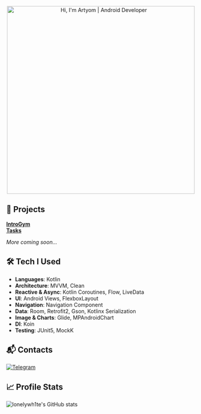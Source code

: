 <p align="center">
  <img src="https://media4.giphy.com/media/v1.Y2lkPTc5MGI3NjExdzUyN2E3bnFiemt5djc5dXJocjYxMW1pZnNxc2MxYmxtcHltczFnYyZlcD12MV9pbnRlcm5hbF9naWZfYnlfaWQmY3Q9Zw/9eIulT8pJ3ypMzNWLx/giphy.gif" alt="Hi, I'm Artyom | Android Developer" width="500"/>
</p>

## 🚀 Projects

**[IntroGym](https://github.com/IntroGymApp/intro-gym-android)**  
**[Tasks](https://github.com/lonelywh1te/kotlin-tasklist)**  

*More coming soon...*  

## 🛠 Tech I Used

- **Languages**: Kotlin
- **Architecture**: MVVM, Clean
- **Reactive & Async**: Kotlin Coroutines, Flow, LiveData
- **UI**: Android Views, FlexboxLayout
- **Navigation**: Navigation Component
- **Data**: Room, Retrofit2, Gson, Kotlinx Serialization
- **Image & Charts**: Glide, MPAndroidChart
- **DI**: Koin
- **Testing**: JUnit5, MockK

## 📬 Contacts
<a href="https://t.me/lonelywh1te">
  <img src="https://img.shields.io/badge/Telegram-2CA5E0?logo=telegram" alt="Telegram"/>
</a>

## 📈 Profile Stats

![lonelywh1te's GitHub stats](https://github-readme-stats.vercel.app/api?username=lonelywh1te&show_icons=true&theme=ocean_dark)
